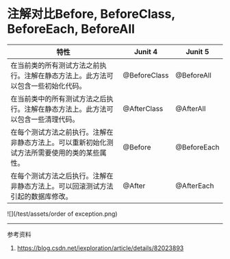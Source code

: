 # 注解对比Before, BeforeClass, BeforeEach, BeforeAll

| **特性**                                                     | **Junit 4**  | **Junit 5** |
| ------------------------------------------------------------ | ------------ | ----------- |
| 在当前类的所有测试方法之前执行。注解在静态方法上。此方法可以包含一些初始化代码。 | @BeforeClass | @BeforeAll  |
| 在当前类中的所有测试方法之后执行。注解在静态方法上。此方法可以包含一些清理代码。 | @AfterClass  | @AfterAll   |
| 在每个测试方法之前执行。注解在非静态方法上。可以重新初始化测试方法所需要使用的类的某些属性。 | @Before      | @BeforeEach |
| 在每个测试方法之后执行。注解在非静态方法上。可以回滚测试方法引起的数据库修改。 | @After       | @AfterEach  |



![](/test/assets/order of exception.png)



---

参考资料

1. https://blog.csdn.net/iexploration/article/details/82023893

